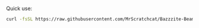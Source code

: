 Quick use:
```bash
curl -fsSL https://raw.githubusercontent.com/MrScratchcat/Bazzzite-BeamMP/refs/heads/main/Beammp-Builder | sh
```
